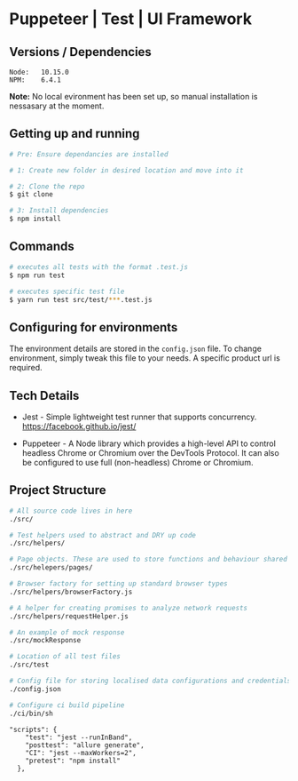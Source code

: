 # Puppeteer | Test | UI Framework

## Versions / Dependencies

```
Node:   10.15.0        
NPM:    6.4.1         
```

__Note:__ No local evironment has been set up, so manual installation is nessasary at the moment.

## Getting up and running

```bash
# Pre: Ensure dependancies are installed

# 1: Create new folder in desired location and move into it

# 2: Clone the repo
$ git clone

# 3: Install dependencies
$ npm install
```

## Commands

```bash
# executes all tests with the format .test.js
$ npm run test

# executes specific test file
$ yarn run test src/test/***.test.js

```

## Configuring for environments

The environment details are stored in the `config.json` file. To change environment, simply tweak this file to your needs. A specific product url is required.

## Tech Details

* Jest - Simple lightweight test runner that supports concurrency. https://facebook.github.io/jest/

* Puppeteer - A Node library which provides a high-level API to control headless Chrome or Chromium over the DevTools Protocol. It can also be configured to use full (non-headless) Chrome or Chromium.

## Project Structure

```bash
# All source code lives in here
./src/

# Test helpers used to abstract and DRY up code
./src/helpers/

# Page objects. These are used to store functions and behaviour shared by a particular page
./src/helepers/pages/

# Browser factory for setting up standard browser types
./src/helpers/browserFactory.js

# A helper for creating promises to analyze network requests
./src/helpers/requestHelper.js

# An example of mock response
./src/mockResponse

# Location of all test files
./src/test

# Config file for storing localised data configurations and credentials.
./config.json

# Configure ci build pipeline
./ci/bin/sh
```

```NPM Scripts
"scripts": {
    "test": "jest --runInBand",
    "posttest": "allure generate",
    "CI": "jest --maxWorkers=2",
    "pretest": "npm install"
  },
```